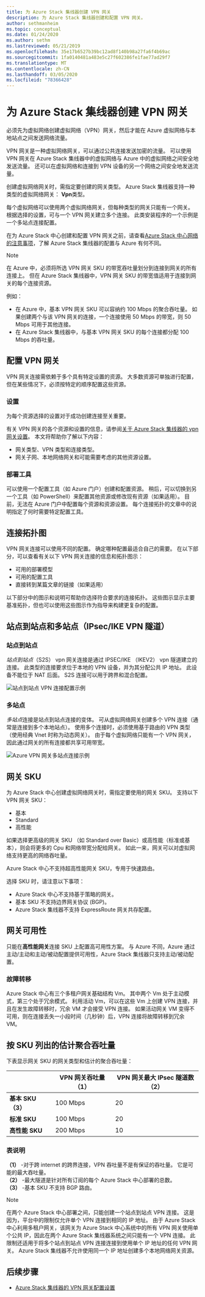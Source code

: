 ```yaml
---
title: 为 Azure Stack 集线器创建 VPN 网关
description: 为 Azure Stack 集线器创建和配置 VPN 网关。
author: sethmanheim
ms.topic: conceptual
ms.date: 01/24/2020
ms.author: sethm
ms.lastreviewed: 05/21/2019
ms.openlocfilehash: 35e17b6527b39bc12ad8f140b98a27fa6f4b69ac
ms.sourcegitcommit: 1fa0140481a483e5c27f602386fe1fae77ad29f7
ms.translationtype: MT
ms.contentlocale: zh-CN
ms.lasthandoff: 03/05/2020
ms.locfileid: "78366428"
---
```

# <a name="create-vpn-gateways-for-azure-stack-hub"></a>为 Azure Stack 集线器创建 VPN 网关

必须先为虚拟网络创建虚拟网络（VPN）网关，然后才能在 Azure 虚拟网络与本地站点之间发送网络流量。

VPN 网关是一种虚拟网络网关，可以通过公共连接发送加密的流量。 可以使用 VPN 网关在 Azure Stack 集线器中的虚拟网络与 Azure 中的虚拟网络之间安全地发送流量。 还可以在虚拟网络和连接到 VPN 设备的另一个网络之间安全地发送流量。

创建虚拟网络网关时，需指定要创建的网关类型。 Azure Stack 集线器支持一种类型的虚拟网络网关： **Vpn**类型。

每个虚拟网络可以使用两个虚拟网络网关，但每种类型的网关只能有一个网关。 根据选择的设置，可与一个 VPN 网关建立多个连接。 此类安装程序的一个示例是一个多站点连接配置。

在为 Azure Stack 中心创建和配置 VPN 网关之前，请查看[Azure Stack 中心网络的注意事项](azure-stack-network-differences.md)，了解 Azure Stack 集线器的配置与 Azure 有何不同。

>[!NOTE]
>在 Azure 中，必须将所选 VPN 网关 SKU 的带宽吞吐量划分到连接到网关的所有连接上。 但在 Azure Stack 集线器中，VPN 网关 SKU 的带宽值适用于连接到网关的每个连接资源。
>
> 例如：
>
> * 在 Azure 中，基本 VPN 网关 SKU 可以容纳约 100 Mbps 的聚合吞吐量。 如果创建两个与该 VPN 网关的连接，一个连接使用 50 Mbps 的带宽，则 50 Mbps 可用于其他连接。
> * 在 Azure Stack 集线器中，与基本 VPN 网关 SKU 的每个连接都分配 100 Mbps 的吞吐量。

## <a name="configuring-a-vpn-gateway"></a>配置 VPN 网关

VPN 网关连接需依赖于多个具有特定设置的资源。 大多数资源可单独进行配置，但在某些情况下，必须按特定的顺序配置这些资源。

### <a name="settings"></a>设置

为每个资源选择的设置对于成功创建连接至关重要。

有关 VPN 网关的各个资源和设置的信息，请参阅[关于 Azure Stack 集线器的 vpn 网关设置](azure-stack-vpn-gateway-settings.md)。 本文将帮助你了解以下内容：

* 网关类型、VPN 类型和连接类型。
* 网关子网、本地网络网关和可能需要考虑的其他资源设置。

### <a name="deployment-tools"></a>部署工具

可以使用一个配置工具（如 Azure 门户）创建和配置资源。 稍后，可以切换到另一个工具（如 PowerShell）来配置其他资源或修改现有资源（如果适用）。 目前，无法在 Azure 门户中配置每个资源和资源设置。 每个连接拓扑的文章中的说明指定了何时需要特定配置工具。

## <a name="connection-topology-diagrams"></a>连接拓扑图

VPN 网关连接可以使用不同的配置。 确定哪种配置最适合自己的需要。 在以下部分，可以查看有关以下 VPN 网关连接的信息和拓扑图示：

* 可用的部署模型
* 可用的配置工具
* 直接转到某篇文章的链接（如果适用）

以下部分中的图示和说明可帮助你选择符合要求的连接拓扑。 这些图示显示主要基准拓扑，但也可以使用这些图示作为指导来构建更复杂的配置。

## <a name="site-to-site-and-multi-site-ipsecike-vpn-tunnel"></a>站点到站点和多站点（IPsec/IKE VPN 隧道）

### <a name="site-to-site"></a>站点到站点

*站点到站点*（S2S） vpn 网关连接是通过 IPSEC/IKE （IKEV2） vpn 隧道建立的连接。 此类型的连接要求位于本地的 VPN 设备，并为其分配公共 IP 地址。 此设备不能位于 NAT 后面。 S2S 连接可以用于跨界和混合配置。

![站点到站点 VPN 连接配置示例](media/azure-stack-vpn-gateway-about-vpn-gateways/vpngateway-site-to-site-connection-diagram.png)

### <a name="multi-site"></a>多站点

*多站点*连接是站点到站点连接的变体。 可从虚拟网络网关创建多个 VPN 连接（通常是连接到多个本地站点）。 使用多个连接时，必须使用基于路由的 VPN 类型（使用经典 Vnet 时称为动态网关）。 由于每个虚拟网络只能有一个 VPN 网关，因此通过网关的所有连接都共享可用带宽。

![Azure VPN 网关多站点连接示例](media/azure-stack-vpn-gateway-about-vpn-gateways/vpngateway-multisite-connection-diagram.png)

## <a name="gateway-skus"></a>网关 SKU

为 Azure Stack 中心创建虚拟网络网关时，需指定要使用的网关 SKU。 支持以下 VPN 网关 SKU：

* 基本
* Standard
* 高性能

如果选择更高级的网关 SKU （如 Standard over Basic）或高性能（标准或基本），则会将更多的 Cpu 和网络带宽分配给网关。 如此一来，网关可以对虚拟网络支持更高的网络吞吐量。

Azure Stack 中心不支持超高性能网关 SKU，专用于快速路由。

选择 SKU 时，请注意以下事项：

* Azure Stack 中心不支持基于策略的网关。
* 基本 SKU 不支持边界网关协议 (BGP)。
* Azure Stack 集线器不支持 ExpressRoute 网关共存配置。

## <a name="gateway-availability"></a>网关可用性

只能在**高性能网关**连接 SKU 上配置高可用性方案。 与 Azure 不同，Azure 通过主动/主动和主动/被动配置提供可用性，Azure Stack 集线器只支持主动/被动配置。

### <a name="failover"></a>故障转移

Azure Stack 中心有三个多租户网关基础结构 Vm。 其中两个 Vm 处于主动模式，第三个处于冗余模式。 利用活动 Vm，可以在这些 Vm 上创建 VPN 连接，并且在发生故障转移时，冗余 VM 才会接受 VPN 连接。 如果活动网关 VM 变得不可用，则在连接丢失一小段时间（几秒钟）后，VPN 连接将故障转移到冗余 VM。

## <a name="estimated-aggregate-throughput-by-sku"></a>按 SKU 列出的估计聚合吞吐量

下表显示网关 SKU 的网关类型和估计的聚合吞吐量：

|| VPN 网关吞吐量（1） | VPN 网关最大 IPsec 隧道数（2） |
|-------|-------|-------|
|**基本 SKU** **（3）** | 100 Mbps | 20 |
|**标准 SKU** | 100 Mbps | 20 |
|**高性能 SKU** | 200 Mbps | 10 |

### <a name="table-notes"></a>表说明

**（1）** -对于跨 internet 的跨界连接，VPN 吞吐量不是有保证的吞吐量。 它是可能的最大吞吐量。  
**（2）** -最大隧道是针对所有订阅的每个 Azure Stack 中心部署的总数。  
**（3）** -基本 SKU 不支持 BGP 路由。

>[!NOTE]
>在两个 Azure Stack 中心部署之间，只能创建一个站点到站点 VPN 连接。 这是因为，平台中的限制仅允许单个 VPN 连接到相同的 IP 地址。 由于 Azure Stack 中心利用多租户网关，该网关为 Azure Stack 中心系统中的所有 VPN 网关使用单个公共 IP，因此在两个 Azure Stack 集线器系统之间只能有一个 VPN 连接。 此限制还适用于将多个站点到站点 VPN 连接连接到使用单个 IP 地址的任何 VPN 网关。 Azure Stack 集线器不允许使用同一个 IP 地址创建多个本地网络网关资源。

## <a name="next-steps"></a>后续步骤

* [Azure Stack 集线器的 VPN 网关配置设置](azure-stack-vpn-gateway-settings.md)
